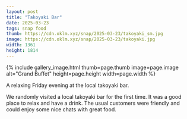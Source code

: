 ```yaml
---
layout: post
title: "Takoyaki Bar"
date: 2025-03-23
tags: snap food
thumb: https://cdn.oklm.xyz/snap/2025-03-23/takoyaki_sm.jpg
image: https://cdn.oklm.xyz/snap/2025-03-23/takoyaki.jpg
width: 1361
height: 1814
---
```


{% include gallery_image.html thumb=page.thumb image=page.image alt="Grand Buffet" height=page.height width=page.width %}

<p class="caption">A relaxing Friday evening at the local takoyaki bar.</p>

We randomly visited a local takoyaki bar for the first time. It was a good place to relax and have a drink. The usual customers were friendly and could enjoy some nice chats with great food.